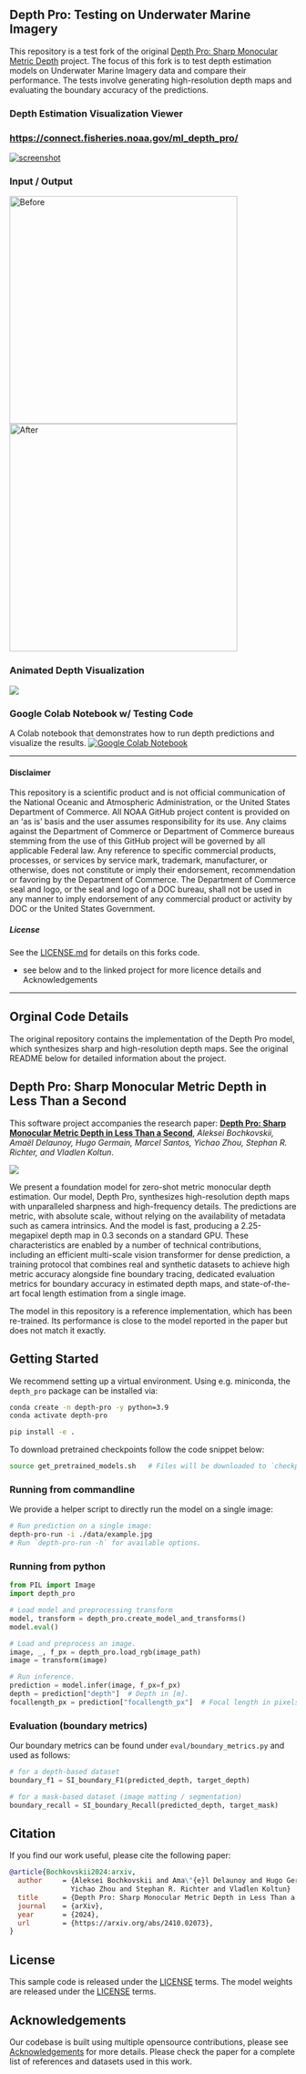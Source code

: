 ## Depth Pro: Testing on Underwater Marine Imagery 
This repository is a test fork of the original [Depth Pro: Sharp Monocular Metric Depth](https://arxiv.org/abs/2410.02073) project. The focus of this fork is to test depth estimation models on Underwater Marine Imagery  data and compare their performance. The tests involve generating high-resolution depth maps and evaluating the boundary accuracy of the predictions.

### Depth Estimation Visualization Viewer
### https://connect.fisheries.noaa.gov/ml_depth_pro/
<a href="https://connect.fisheries.noaa.gov/ml_depth_pro/" target="_blank">
  <img src="./results/app.png" alt="screenshot">
</a>

### Input / Output
<img src="results/before_20241009_ml_depth_pro_MOUSS_test.jpg" alt="Before" width="400"/><img src="results/after_20241009_ml_depth_pro_MOUSS_test.png" alt="After" width="400"/>

### Animated Depth Visualization
![](results/20241009_ml-depth-pro-MOUSS-test.gif)

### Google Colab Notebook w/ Testing Code
A Colab notebook that demonstrates how to run depth predictions and visualize the results.
[![Google Colab Notebook](results/colab_01.png)](notebooks/20241009_DEPTH_PRO.ipynb)

----------
#### Disclaimer
This repository is a scientific product and is not official communication of the National Oceanic and Atmospheric Administration, or the United States Department of Commerce. All NOAA GitHub project content is provided on an ‘as is’ basis and the user assumes responsibility for its use. Any claims against the Department of Commerce or Department of Commerce bureaus stemming from the use of this GitHub project will be governed by all applicable Federal law. Any reference to specific commercial products, processes, or services by service mark, trademark, manufacturer, or otherwise, does not constitute or imply their endorsement, recommendation or favoring by the Department of Commerce. The Department of Commerce seal and logo, or the seal and logo of a DOC bureau, shall not be used in any manner to imply endorsement of any commercial product or activity by DOC or the United States Government.

##### License 
See the [LICENSE.md](./LICENSE.md) for details on this forks code.
- see below and to the linked project for more licence details and Acknowledgements
---
## Orginal Code Details
The original repository contains the implementation of the Depth Pro model, which synthesizes sharp and high-resolution depth maps. See the original README below for detailed information about the project.

## Depth Pro: Sharp Monocular Metric Depth in Less Than a Second

This software project accompanies the research paper:
**[Depth Pro: Sharp Monocular Metric Depth in Less Than a Second](https://arxiv.org/abs/2410.02073)**, 
*Aleksei Bochkovskii, Amaël Delaunoy, Hugo Germain, Marcel Santos, Yichao Zhou, Stephan R. Richter, and Vladlen Koltun*.

![](data/depth-pro-teaser.jpg)

We present a foundation model for zero-shot metric monocular depth estimation. Our model, Depth Pro, synthesizes high-resolution depth maps with unparalleled sharpness and high-frequency details. The predictions are metric, with absolute scale, without relying on the availability of metadata such as camera intrinsics. And the model is fast, producing a 2.25-megapixel depth map in 0.3 seconds on a standard GPU. These characteristics are enabled by a number of technical contributions, including an efficient multi-scale vision transformer for dense prediction, a training protocol that combines real and synthetic datasets to achieve high metric accuracy alongside fine boundary tracing, dedicated evaluation metrics for boundary accuracy in estimated depth maps, and state-of-the-art focal length estimation from a single image.


The model in this repository is a reference implementation, which has been re-trained. Its performance is close to the model reported in the paper but does not match it exactly.

## Getting Started

We recommend setting up a virtual environment. Using e.g. miniconda, the `depth_pro` package can be installed via:

```bash
conda create -n depth-pro -y python=3.9
conda activate depth-pro

pip install -e .
```

To download pretrained checkpoints follow the code snippet below:
```bash
source get_pretrained_models.sh   # Files will be downloaded to `checkpoints` directory.
```

### Running from commandline

We provide a helper script to directly run the model on a single image:
```bash
# Run prediction on a single image:
depth-pro-run -i ./data/example.jpg
# Run `depth-pro-run -h` for available options.
```

### Running from python
```python
from PIL import Image
import depth_pro

# Load model and preprocessing transform
model, transform = depth_pro.create_model_and_transforms()
model.eval()

# Load and preprocess an image.
image, _, f_px = depth_pro.load_rgb(image_path)
image = transform(image)

# Run inference.
prediction = model.infer(image, f_px=f_px)
depth = prediction["depth"]  # Depth in [m].
focallength_px = prediction["focallength_px"]  # Focal length in pixels.
```

### Evaluation (boundary metrics) 
Our boundary metrics can be found under `eval/boundary_metrics.py` and used as follows:
```python
# for a depth-based dataset
boundary_f1 = SI_boundary_F1(predicted_depth, target_depth)

# for a mask-based dataset (image matting / segmentation) 
boundary_recall = SI_boundary_Recall(predicted_depth, target_mask)
```


## Citation
If you find our work useful, please cite the following paper:
```bibtex
@article{Bochkovskii2024:arxiv,
  author     = {Aleksei Bochkovskii and Ama\"{e}l Delaunoy and Hugo Germain and Marcel Santos and
               Yichao Zhou and Stephan R. Richter and Vladlen Koltun}
  title      = {Depth Pro: Sharp Monocular Metric Depth in Less Than a Second},
  journal    = {arXiv},
  year       = {2024},
  url        = {https://arxiv.org/abs/2410.02073},
}
```

## License
This sample code is released under the [LICENSE](LICENSE) terms.
The model weights are released under the [LICENSE](LICENSE) terms.

## Acknowledgements
Our codebase is built using multiple opensource contributions, please see [Acknowledgements](ACKNOWLEDGEMENTS.md) for more details.
Please check the paper for a complete list of references and datasets used in this work.
